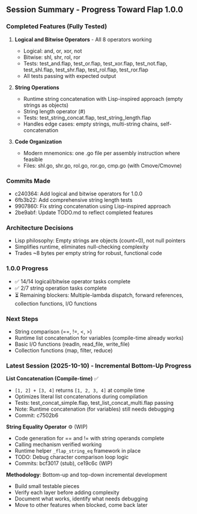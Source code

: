 ## Session Summary - Progress Toward Flap 1.0.0

### Completed Features (Fully Tested)

1. **Logical and Bitwise Operators** - All 8 operators working
   - Logical: and, or, xor, not  
   - Bitwise: shl, shr, rol, ror
   - Tests: test_and.flap, test_or.flap, test_xor.flap, test_not.flap, test_shl.flap, test_shr.flap, test_rol.flap, test_ror.flap
   - All tests passing with expected output

2. **String Operations**
   - Runtime string concatenation with Lisp-inspired approach (empty strings as objects)
   - String length operator (#) 
   - Tests: test_string_concat.flap, test_string_length.flap
   - Handles edge cases: empty strings, multi-string chains, self-concatenation

3. **Code Organization**
   - Modern mnemonics: one .go file per assembly instruction where feasible
   - Files: shl.go, shr.go, rol.go, ror.go, cmp.go (with Cmove/Cmovne)

### Commits Made
- c240364: Add logical and bitwise operators for 1.0.0
- 6fb3b22: Add comprehensive string length tests
- 9907860: Fix string concatenation using Lisp-inspired approach
- 2be9abf: Update TODO.md to reflect completed features

### Architecture Decisions
- Lisp philosophy: Empty strings are objects (count=0), not null pointers
- Simplifies runtime, eliminates null-checking complexity
- Trades ~8 bytes per empty string for robust, functional code

### 1.0.0 Progress
- ✅ 14/14 logical/bitwise operator tasks complete
- ✅ 2/7 string operation tasks complete
- ⏳ Remaining blockers: Multiple-lambda dispatch, forward references, collection functions, I/O functions

### Next Steps
- String comparison (==, !=, <, >)
- Runtime list concatenation for variables (compile-time already works)
- Basic I/O functions (readln, read_file, write_file)
- Collection functions (map, filter, reduce)

### Latest Session (2025-10-10) - Incremental Bottom-Up Progress

**List Concatenation (Compile-time)** ✅
  - `[1, 2] + [3, 4]` returns `[1, 2, 3, 4]` at compile time
  - Optimizes literal list concatenations during compilation
  - Tests: test_concat_simple.flap, test_list_concat_multi.flap passing
  - Note: Runtime concatenation (for variables) still needs debugging
  - Commit: c7502b6

**String Equality Operator** ⚙️ (WIP)
  - Code generation for == and != with string operands complete
  - Calling mechanism verified working
  - Runtime helper `_flap_string_eq` framework in place
  - TODO: Debug character comparison loop logic
  - Commits: bcf3017 (stub), ce19c6c (WIP)

**Methodology**: Bottom-up and top-down incremental development
  - Build small testable pieces
  - Verify each layer before adding complexity
  - Document what works, identify what needs debugging
  - Move to other features when blocked, come back later

